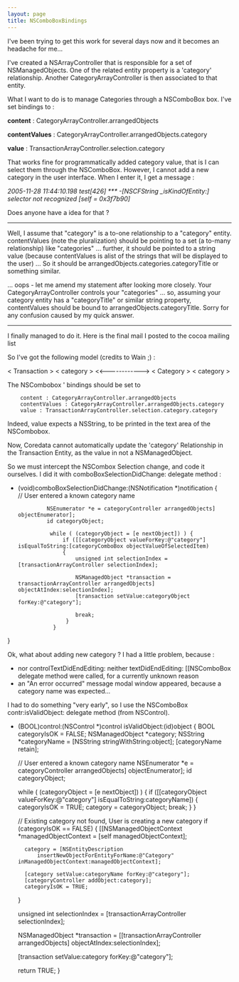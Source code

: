 ```yaml
---
layout: page
title: NSComboBoxBindings
---
```




I've been trying to get this work for several days now and it becomes an headache for me...

I've created a NSArrayController that is responsible for a set of NSManagedObjects. One of the related entity property is a 'category' relationship. Another CategoryArrayController is then associated to that entity.

What I want to do is to manage Categories through a NSComboBox box. I've set bindings to :

**content** : CategoryArrayController.arrangedObjects

**contentValues** : CategoryArrayController.arrangedObjects.category

**value** : TransactionArrayController.selection.category

That works fine for programmatically added category value, that is I can select them through the NSComboBox. However, I cannot add a new category in the user interface. When I enter it, I get a message :

*2005-11-28 11:44:10.198 test[426] *** -[NSCFString _isKindOfEntity:] selector not recognized [self = 0x3f7b90]*

Does anyone have a idea for that ?

----

Well, I assume that "category" is a to-one relationship to a "category" entity. contentValues (note the pluralization) should be pointing to a set (a to-many relationship) like "categories" ... further, it should be pointed to a string value (because contentValues is alist of the strings that will be displayed to the user) ... So it should be arrangedObjects.categories.categoryTitle or something similar.

... oops - let me amend my statement after looking more closely. Your CategoryArrayController controls your "categories" ... so, assuming your category entity has a "categoryTitle" or similar string property, contentValues should be bound to arrangedObjects.categoryTitle. Sorry for any confusion caused by my quick answer.

----

I finally managed to do it. Here is the final mail I posted to the cocoa mailing list

So I've got the following model (credits to Wain ;) :

    
< Transaction >
<    category    > <<------------> < Category >
                                                  <  category  >


The NSCombobox ' bindings should be set to

    
        content : CategoryArrayController.arrangedObjects
        contentValues : CategoryArrayController.arrangedObjects.category
        value : TransactionArrayController.selection.category.category


Indeed, value expects a NSString, to be printed in the text area of the NSCombobox.

Now, Coredata cannot automatically update the 'category' Relationship in the Transaction Entity, as the value in not a NSManagedObject.

So we must intercept the NSCombox Selection change, and code it ourselves. I did it with comboBoxSelectionDidChange: delegate method :

    
- (void)comboBoxSelectionDidChange:(NSNotification *)notification
{         
               // User entered a known category name

               NSEnumerator *e = categoryController arrangedObjects] objectEnumerator];
               id categoryObject;

                while ( (categoryObject = [e nextObject]) ) {                               
                    if ([[categoryObject valueForKey:@"category"] isEqualToString:[categoryComboBox objectValueOfSelectedItem)
                    {
                        unsigned int selectionIndex = [transactionArrayController selectionIndex];            

                        NSManagedObject *transaction =  transactionArrayController arrangedObjects] objectAtIndex:selectionIndex];
                        [transaction setValue:categoryObject forKey:@"category"];

                        break;
                     }
                 }
}


Ok, what about adding new category ? I had a little problem, because :

  + nor controlTextDidEndEditing: neither textDidEndEditing: [[NSComboBox delegate method were called, for a currently unknown reason
  + an "An error occurred" message modal window appeared, because a category name was expected...

I had to do something "very early", so I use the NSComboBox contr:isValidObject: delegate method (from NSControl).

    
- (BOOL)control:(NSControl *)control isValidObject:(id)object
{
    BOOL categoryIsOK = FALSE;
    NSManagedObject *category;
    NSString *categoryName = [NSString stringWithString:object];
    [categoryName retain];

    // User entered a known category name
    NSEnumerator *e = categoryController arrangedObjects] objectEnumerator];
    id categoryObject;
   
    while ( (categoryObject = [e nextObject]) ) {
        if ([[categoryObject valueForKey:@"category"] isEqualToString:categoryName])
        {
            categoryIsOK = TRUE;
            category = categoryObject;
            break;
        }
    }
   
    // Existing category not found, User is creating a new category
    if (categoryIsOK == FALSE)
    {
        [[NSManagedObjectContext *managedObjectContext = [self managedObjectContext];

        category = [NSEntityDescription
            insertNewObjectForEntityForName:@"Category" inManagedObjectContext:managedObjectContext];
   
        [category setValue:categoryName forKey:@"category"];
        [categoryController addObject:category];
        categoryIsOK = TRUE;
    }
   
    unsigned int selectionIndex = [transactionArrayController selectionIndex];
     
    NSManagedObject *transaction =  [[transactionArrayController arrangedObjects] objectAtIndex:selectionIndex];

    [transaction setValue:category forKey:@"category"];
   
    return TRUE;
}

